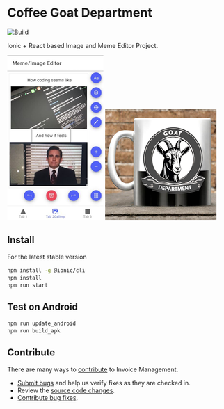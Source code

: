 # Coffee Goat Department
[![Build](https://github.com/Reterics/coffee-goat-department/actions/workflows/build.yml/badge.svg)](https://github.com/Reterics/coffee-goat-department/actions/workflows/build.yml)

Ionic + React based Image and Meme Editor Project.

![Screenshot](./public/assets/images/screenshot.png) ![Coffee Goat Department Logo](./public/assets/images/logo-256.png)

## Install

For the latest stable version

```bash
npm install -g @ionic/cli
npm install
npm run start
```

## Test on Android

```bash
npm run update_android
npm run build_apk
```

## Contribute

There are many ways to [contribute](https://github.com/Reterics/invoice-management/blob/main/CONTRIBUTING.md) to Invoice Management.
* [Submit bugs](https://github.com/Reterics/invoice-management/issues) and help us verify fixes as they are checked in.
* Review the [source code changes](https://github.com/Reterics/invoice-management/pulls).
* [Contribute bug fixes](hhttps://github.com/Reterics/coffee-goat-department/blob/main/CONTRIBUTING.md).

